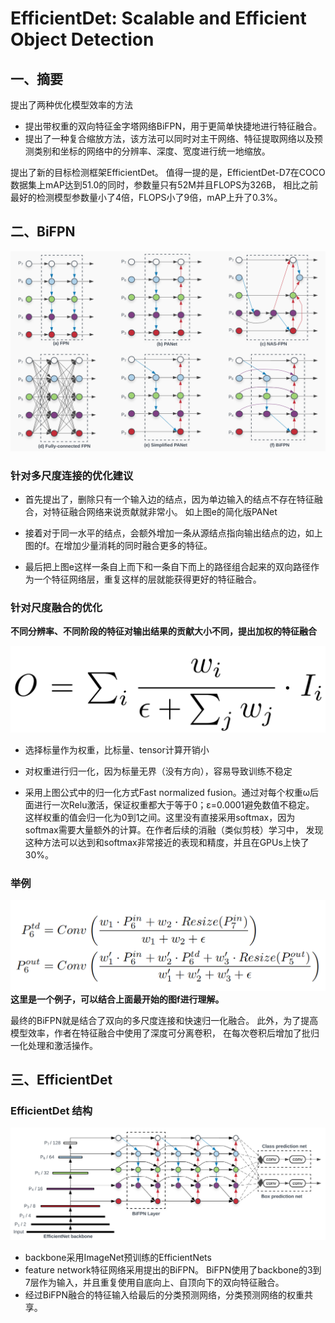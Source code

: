 # EfficientDet: Scalable and Efficient Object Detection
## 一、摘要
提出了两种优化模型效率的方法
- 提出带权重的双向特征金字塔网络BiFPN，用于更简单快捷地进行特征融合。
- 提出了一种复合缩放方法，该方法可以同时对主干网络、特征提取网络以及预测类别和坐标的网络中的分辨率、深度、宽度进行统一地缩放。

提出了新的目标检测框架EfficientDet。
值得一提的是，EfficientDet-D7在COCO数据集上mAP达到51.0的同时，参数量只有52M并且FLOPS为326B，
相比之前最好的检测模型参数量小了4倍，FLOPS小了9倍，mAP上升了0.3%。

## 二、BiFPN
![avatar](Pictures/BiFPN.png)

### 针对多尺度连接的优化建议
- 首先提出了，删除只有一个输入边的结点，因为单边输入的结点不存在特征融合，对特征融合网络来说贡献就非常小。
如上图e的简化版PANet

- 接着对于同一水平的结点，会额外增加一条从源结点指向输出结点的边，如上图的f。在增加少量消耗的同时融合更多的特征。

- 最后把上图e这样一条自上而下和一条自下而上的路径组合起来的双向路径作为一个特征网络层，重复这样的层就能获得更好的特征融合。

### 针对尺度融合的优化
**不同分辨率、不同阶段的特征对输出结果的贡献大小不同，提出加权的特征融合**

![avatar](Pictures/FastNormalizedFusion.png)

- 选择标量作为权重，比标量、tensor计算开销小

- 对权重进行归一化，因为标量无界（没有方向），容易导致训练不稳定

- 采用上图公式中的归一化方式Fast normalized fusion。通过对每个权重ω后面进行一次Relu激活，保证权重都大于等于0；ε=0.0001避免数值不稳定。
这样权重的值会归一化为0到1之间。这里没有直接采用softmax，因为softmax需要大量额外的计算。在作者后续的消融（类似剪枝）学习中，
发现这种方法可以达到和softmax非常接近的表现和精度，并且在GPUs上快了30%。

### 举例
![avatar](Pictures/example.png)
**这里是一个例子，可以结合上面最开始的图f进行理解。**

最终的BiFPN就是结合了双向的多尺度连接和快速归一化融合。
此外，为了提高模型效率，作者在特征融合中使用了深度可分离卷积，
在每次卷积后增加了批归一化处理和激活操作。

## 三、EfficientDet
### EfficientDet 结构
![avatar](Pictures/EfficientDet.png)
- backbone采用ImageNet预训练的EfficientNets
- feature network特征网络采用提出的BiFPN。
BiFPN使用了backbone的3到7层作为输入，并且重复使用自底向上、自顶向下的双向特征融合。
- 经过BiFPN融合的特征输入给最后的分类预测网络，分类预测网络的权重共享。






